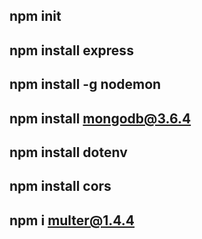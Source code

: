 ##  npm init
##  npm install express
##  npm install -g nodemon
##  npm install mongodb@3.6.4
##  npm install dotenv 
##  npm install cors 
##  npm i multer@1.4.4